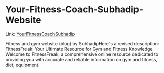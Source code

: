 # Your-Fitness-Coach-Subhadip-Website
Link: [YourFitnessCoachSubhadip](https://astrosubhadip.my.canva.site/your-fitness-coach-subhadip)

Fitness and gym website (blog) by SubhadipHere's a revised description:  FitnessFreak: Your Ultimate Resource for Gym and Fitness Knowledge Welcome to FitnessFreak, a comprehensive online resource dedicated to providing you with accurate and reliable information on gym and fitness, diet, equipment.
